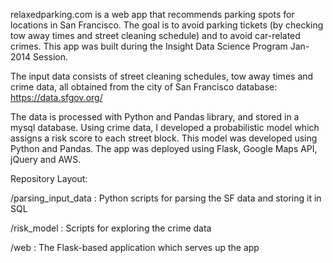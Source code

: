 relaxedparking.com is a web app that recommends parking spots for locations in San Francisco. The goal is to avoid parking tickets (by checking tow away times and street cleaning schedule) and to avoid car-related crimes. This app was built during the Insight Data Science Program Jan-2014 Session. 

The input data consists of street cleaning schedules, tow away times and crime data, all obtained from the city of San Francisco database:  https://data.sfgov.org/

The data is processed with Python and Pandas library, and stored in a mysql database. Using crime data, I developed a probabilistic model which assigns a risk score to each street block. This model was developed using Python and Pandas. The app was deployed using Flask, Google Maps API, jQuery and AWS. 


Repository Layout:

/parsing_input_data : Python scripts for parsing the SF data and storing it in SQL

/risk_model : Scripts for exploring the crime data

/web : The Flask-based application which serves up the app


